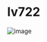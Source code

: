 # lv722
![image](https://user-images.githubusercontent.com/12804385/209564746-3453a0ed-6711-4d4c-a0c3-289ccb984264.png)
